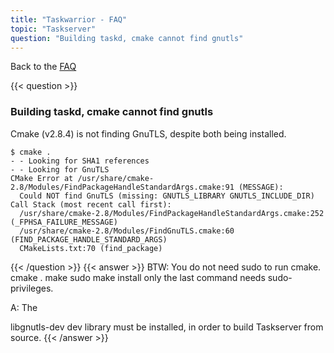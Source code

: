 ```yaml
---
title: "Taskwarrior - FAQ"
topic: "Taskserver"
question: "Building taskd, cmake cannot find gnutls"
---
```


Back to the [FAQ](/support/faq)

{{< question >}}
### Building taskd, cmake cannot find gnutls

Cmake (v2.8.4) is not finding GnuTLS, despite both being installed.

```
$ cmake .
- - Looking for SHA1 references
- - Looking for GnuTLS
CMake Error at /usr/share/cmake-2.8/Modules/FindPackageHandleStandardArgs.cmake:91 (MESSAGE):
  Could NOT find GnuTLS (missing: GNUTLS_LIBRARY GNUTLS_INCLUDE_DIR)
Call Stack (most recent call first):
  /usr/share/cmake-2.8/Modules/FindPackageHandleStandardArgs.cmake:252 (_FPHSA_FAILURE_MESSAGE)
  /usr/share/cmake-2.8/Modules/FindGnuTLS.cmake:60 (FIND_PACKAGE_HANDLE_STANDARD_ARGS)
  CMakeLists.txt:70 (find_package)
```
{{< /question >}}
{{< answer >}}
BTW: You do not need sudo to run cmake. cmake . make sudo make install only the last command needs sudo-privileges.

A: The 

libgnutls-dev
dev library must be installed, in order to build Taskserver from source.
{{< /answer >}}
